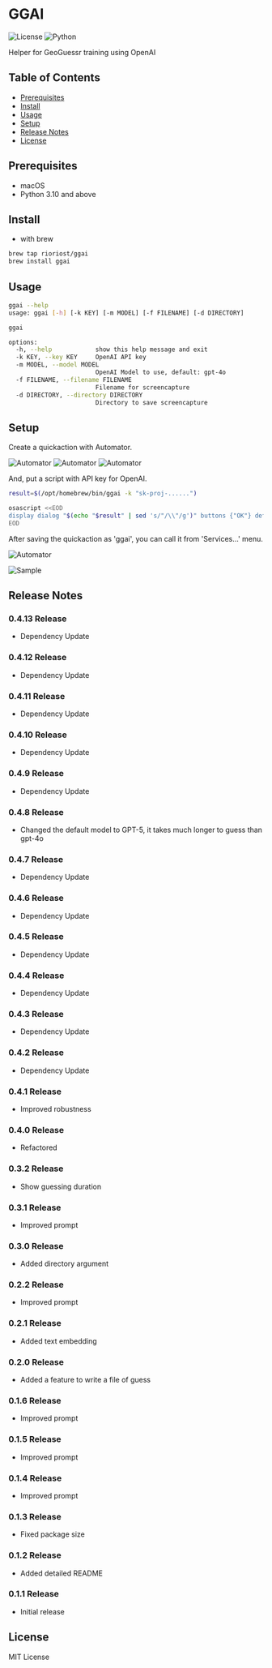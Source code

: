 # GGAI

![License](https://img.shields.io/badge/license-MIT-blue.svg)
![Python](https://img.shields.io/badge/Python-3.10%2B-blue)

Helper for GeoGuessr training using OpenAI

## Table of Contents

- [Prerequisites](#prerequisites)
- [Install](#install)
- [Usage](#usage)
- [Setup](#setup)
- [Release Notes](#release-notes)
- [License](#license)

## Prerequisites

- macOS
- Python 3.10 and above

## Install

- with brew

```bash
brew tap rioriost/ggai
brew install ggai
```

## Usage

```bash
ggai --help
usage: ggai [-h] [-k KEY] [-m MODEL] [-f FILENAME] [-d DIRECTORY]

ggai

options:
  -h, --help            show this help message and exit
  -k KEY, --key KEY     OpenAI API key
  -m MODEL, --model MODEL
                        OpenAI Model to use, default: gpt-4o
  -f FILENAME, --filename FILENAME
                        Filename for screencapture
  -d DIRECTORY, --directory DIRECTORY
                        Directory to save screencapture
```

## Setup

Create a quickaction with Automator.

![Automator](https://raw.githubusercontent.com/rioriost/homebrew-ggai/refs/heads/main/images/automator-01.png)
![Automator](https://raw.githubusercontent.com/rioriost/homebrew-ggai/refs/heads/main/images/automator-02.png)
![Automator](https://raw.githubusercontent.com/rioriost/homebrew-ggai/refs/heads/main/images/automator-03.png)

And, put a script with API key for OpenAI.

```bash
result=$(/opt/homebrew/bin/ggai -k "sk-proj-......")

osascript <<EOD
display dialog "$(echo "$result" | sed 's/"/\\"/g')" buttons {"OK"} default button 1
EOD
```

After saving the quickaction as 'ggai', you can call it from 'Services...' menu.

![Automator](https://raw.githubusercontent.com/rioriost/homebrew-ggai/refs/heads/main/images/automator-04.png)

![Sample](https://raw.githubusercontent.com/rioriost/homebrew-ggai/refs/heads/main/images/ggai.png)

## Release Notes

### 0.4.13 Release
- Dependency Update

### 0.4.12 Release
- Dependency Update

### 0.4.11 Release
- Dependency Update

### 0.4.10 Release
- Dependency Update

### 0.4.9 Release
- Dependency Update

### 0.4.8 Release
- Changed the default model to GPT-5, it takes much longer to guess than gpt-4o

### 0.4.7 Release
- Dependency Update

### 0.4.6 Release
- Dependency Update

### 0.4.5 Release
- Dependency Update

### 0.4.4 Release
- Dependency Update

### 0.4.3 Release
- Dependency Update

### 0.4.2 Release
- Dependency Update

### 0.4.1 Release
- Improved robustness

### 0.4.0 Release
- Refactored

### 0.3.2 Release
- Show guessing duration

### 0.3.1 Release
- Improved prompt

### 0.3.0 Release
- Added directory argument

### 0.2.2 Release
- Improved prompt

### 0.2.1 Release
- Added text embedding

### 0.2.0 Release
- Added a feature to write a file of guess

### 0.1.6 Release
- Improved prompt

### 0.1.5 Release
- Improved prompt

### 0.1.4 Release
- Improved prompt

### 0.1.3 Release
- Fixed package size

### 0.1.2 Release
- Added detailed README

### 0.1.1 Release
- Initial release

## License

MIT License
